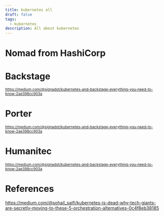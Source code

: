 ```yaml
---
title: kubernetes all
draft: false
tags:
  - kubernetes
description: All about kubernetex
---
```


# Nomad from HashiCorp

# Backstage
<small> https://medium.com/@signadot/kubernetes-and-backstage-everything-you-need-to-know-2ae398cc903a </small>

# Porter
<small> https://medium.com/@signadot/kubernetes-and-backstage-everything-you-need-to-know-2ae398cc903a </small>
# Humanitec
<small> https://medium.com/@signadot/kubernetes-and-backstage-everything-you-need-to-know-2ae398cc903a </small>

# References
https://medium.com/@sohail_saifi/kubernetes-is-dead-why-tech-giants-are-secretly-moving-to-these-5-orchestration-alternatives-0c4f8eb38185
